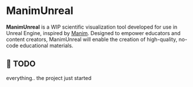 # ManimUnreal

**ManimUnreal** is a WIP scientific visualization tool developed for use in Unreal Engine, inspired by [Manim](https://github.com/3b1b/manim). Designed to empower educators and content creators, ManimUnreal will enable the creation of high-quality, no-code educational materials.

## 🚧 TODO
everything.. the project just started
